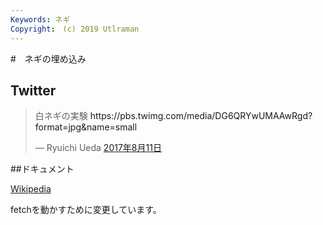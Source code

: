 ```yaml
---
Keywords: ネギ
Copyright:　(c) 2019 Utlraman
---
```


#　ネギの埋め込み

## Twitter

<blockquote class="twitter-tweet" data-lang="ja"><p lang="ja" dir="ltr">白ネギの実験
<a herf="テスト">https://pbs.twimg.com/media/DG6QRYwUMAAwRgd?format=jpg&name=small</a></p>&mdash; Ryuichi Ueda  
<a href="https://twitter.com/ryuichiueda/status/89581278354563072">2017年8月11日</a></blockquote>
<script async src="//platform.twitter.com/widgets.js" charset="utf-8"></script>

##ドキュメント

[Wikipedia](https://ja.wikipedia.org/wiki/%E3%83%8D%E3%82%AE)

fetchを動かすために変更しています。
